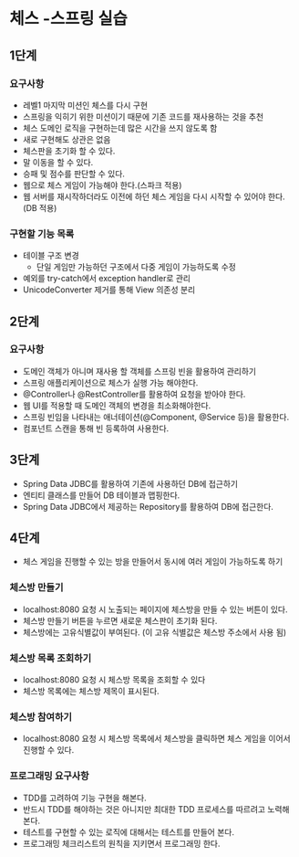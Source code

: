# 체스 -스프링 실습

## 1단계
### 요구사항
* 레벨1 마지막 미션인 체스를 다시 구현
* 스프링을 익히기 위한 미션이기 때문에 기존 코드를 재사용하는 것을 추천
* 체스 도메인 로직을 구현하는데 많은 시간을 쓰지 않도록 함
* 새로 구현해도 상관은 없음
* 체스판을 초기화 할 수 있다.
* 말 이동을 할 수 있다.
* 승패 및 점수를 판단할 수 있다.
* 웹으로 체스 게임이 가능해야 한다.(스파크 적용)
* 웹 서버를 재시작하더라도 이전에 하던 체스 게임을 다시 시작할 수 있어야 한다.(DB 적용)

### 구현할 기능 목록 
* 테이블 구조 변경
    - 단일 게임만 가능하던 구조에서 다중 게임이 가능하도록 수정
* 예외를 try-catch에서 exception handler로 관리 
* UnicodeConverter 제거를 통해 View 의존성 분리

## 2단계
### 요구사항
* 도메인 객체가 아니며 재사용 할 객체를 스프링 빈을 활용하여 관리하기
* 스프링 애플리케이션으로 체스가 실행 가능 해야한다.
* @Controller나 @RestController를 활용하여 요청을 받아야 한다.
* 웹 UI를 적용할 때 도메인 객체의 변경을 최소화해야한다.
* 스프링 빈임을 나타내는 애너테이션(@Component, @Service 등)을 활용한다.
* 컴포넌트 스캔을 통해 빈 등록하여 사용한다.

## 3단계 
* Spring Data JDBC를 활용하여 기존에 사용하던 DB에 접근하기
* 엔티티 클래스를 만들어 DB 테이블과 맵핑한다.
* Spring Data JDBC에서 제공하는 Repository를 활용하여 DB에 접근한다.

## 4단계
* 체스 게임을 진행할 수 있는 방을 만들어서 동시에 여러 게임이 가능하도록 하기
### 체스방 만들기
* localhost:8080 요청 시 노출되는 페이지에 체스방을 만들 수 있는 버튼이 있다.
* 체스방 만들기 버튼을 누르면 새로운 체스판이 초기화 된다.
* 체스방에는 고유식별값이 부여된다. (이 고유 식별값은 체스방 주소에서 사용 됨)
### 체스방 목록 조회하기
* localhost:8080 요청 시 체스방 목록을 조회할 수 있다
* 체스방 목록에는 체스방 제목이 표시된다.
### 체스방 참여하기
* localhost:8080 요청 시 체스방 목록에서 체스방을 클릭하면 체스 게임을 이어서 진행할 수 있다.
### 프로그래밍 요구사항
* TDD를 고려하여 기능 구현을 해본다.
* 반드시 TDD를 해야하는 것은 아니지만 최대한 TDD 프로세스를 따르려고 노력해본다.
* 테스트를 구현할 수 있는 로직에 대해서는 테스트를 만들어 본다.
* 프로그래밍 체크리스트의 원칙을 지키면서 프로그래밍 한다.